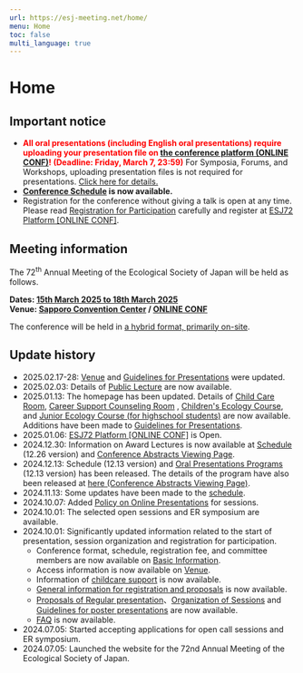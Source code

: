 ```yaml
---
url: https://esj-meeting.net/home/
menu: Home
toc: false
multi_language: true
---
```


# Home

## Important notice
- **<span style="color: red; ">All oral presentations (including English oral presentations) require uploading your presentation file on [the conference platform (ONLINE CONF)](https://esj72.gakkai.online/)! (Deadline: Friday, March 7, 23:59)</span>** For Symposia, Forums, and Workshops, uploading presentation files is not required for presentations. [Click here for details.](for_presentation#Submission_Guidelines_for_Presentation_Files_Symposiums_Forums_and_Workshops)
- **[Conference Schedule](program#schedule) is now available.**
- Registration for the conference without giving a talk is open at any time. Please read [Registration for Participation](regist_information#registration-for-participation) carefully and register at [ESJ72 Platform [ONLINE CONF]](https://esj72.gakkai.online/). 

## Meeting information

The 72<sup>th</sup> Annual Meeting of the Ecological Society of Japan will be held as follows.

**Dates: [15th March 2025 to 18th March 2025](basic_information#schedule)**\
**Venue: [Sapporo Convention Center](venue) / [ONLINE CONF](https://esj72.gakkai.online/)**

The conference will be held in [a hybrid format, primarily on-site](basic_information#format-of-the-meeting).

## Update history
- 2025.02.17-28: [Venue](venue) and [Guidelines for Presentations](for_presentation) were updated.
- 2025.02.03: Details of [Public Lecture](public_lecture_ja) are now available.
- 2025.01.13: The homepage has been updated. Details of [Child Care Room](childcare#child-care), [Career Support Counseling Room](career_ja#キャリア支援相談窓口の開設について) , [Children's Ecology Course](children_ja), and [Junior Ecology Course (for highschool students)](junior_ecolec_ja) are now available. Additions have been made to [Guidelines for Presentations](for_presentation#guidelines-for-presentations).
- 2025.01.06: [ESJ72 Platform [ONLINE CONF]](https://esj72.gakkai.online/) is Open.
- 2024.12.30: Information on Award Lectures is now available at [Schedule](program#schedule) (12.26 version) and [Conference Abstracts Viewing Page](https://esj.ne.jp/meeting/abst/index.html).
- 2024.12.13: Schedule (12.13 version) and [Oral Presentations Programs](program#programs) (12.13 version) has been released. The details of the program have also been released at [here (Conference Abstracts Viewing Page)](https://esj.ne.jp/meeting/abst/index.html).
- 2024.11.13: Some updates have been made to the [schedule](basic_information#schedule).
- 2024.10.07: Added [Policy on Online Presentations](regist_session#online-support) for sessions.
- 2024.10.01: The selected open sessions and ER symposium are available.
- 2024.10.01: Significantly updated information related to the start of presentation, session organization and registration for participation.
	- Conference format, schedule, registration fee, and committee members are now available on [Basic Information](basic_information).
	- Access information is now available on [Venue](venue).
	- Information of [childcare support](childcare) is now available.
	- [General information for registration and proposals](regist_information) is now available.
	- [Proposals of Regular presentation](regist_oral_poster)、[Organization of Sessions](regist_session) and [Guidelines for poster presentations](for_presentation#poster-presentation) are now available.
	- [FAQ](faq) is now available.
- 2024.07.05: Started accepting applications for open call sessions and ER symposium.
- 2024.07.05: Launched the website for the 72nd Annual Meeting of the Ecological Society of Japan.
